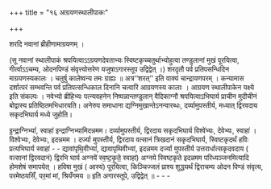 +++
title = "१६ आग्रयणस्थालीपाकः"

+++

शरदि नवानां ब्रीहीणामाग्रयणम् ।

(सू नवानां स्थालीपाकं श्रपयित्वाऽऽग्रयणदेवताभ्यः स्विष्टकृच्चतुर्थाभ्योहुत्वा तण्डुलानां मुखं पूरयित्वा, गीर्त्वाऽऽचम्य, ओदनपिण्डं संवृत्त्योत्तरेण यजुषाऽगारस्तूप उद्विद्वेत् ।) शरदृतौ पर्व प्रतिपसन्धिदिन माग्रयणस्यकालः । चतुर्षु कालेष्वन्य तमः ग्राह्यः ॥ अत्र‘‘शरत्’’ इति वाक्यं चान्द्रायणपरम् । कन्यामास दर्शात्परं सम्भवन्ति पर्व प्रतिपत्सन्धिकाल दिनानि चत्वारि आग्रयणस्य कालाः । आग्रयण स्थालीपाकेन यक्ष्ये इति संकल्पः । नवेभ्यो ब्रीहिभ्यः पत्न्यवहनेन निष्पन्नान्तण्डुलान् वैदिकाग्नौ श्रपयित्वाऽभिघार्य प्राचीन मुदीचीनं बोद्वास्य प्रतिष्ठितमभिधारयति। अनेरुप समाधाना द्यग्निमुखान्तेऽनन्वारब्धः, दर्व्यामुपस्तीर्य, मध्यात् द्विरवदाय सकृदभिघार्य मध्ये जुहोति।

इ॒न्द्रा॒ग्निभ्यां॑, स्वाहा॑ इन्द्राग्निभ्यामिदन्नमम। दर्व्यामुपस्तीर्य, द्विरदाय सकृदभिघार्य विश्वे॑भ्यः, देवेभ्यः, स्वाहा॑ । विश्वेभ्यः, देवेभ्यः, इदन्नमम । दर्ज्या मुपस्तीर्य, द्विरदाय वत्सानं त्रिखदानं सकृदभिघार्य, स्विष्टकृदर्थं हविः प्रत्यभिघार्य स्वाहा॑ - - द्यावा॑पृथि॒वीभ्यां॑, द्यावापृथिवीभ्यां, इदन्नमम दर्ज्या मुपस्तीर्य उत्तरार्धात्सकृदवदाय ( वत्सानां द्विरवदानं) द्विरभि घार्य अग्नये॑ स्व॒ष्ट॒कृ॒ते॒ स्वाहा॑) अग्नये स्विष्टकृते इदन्नमम परिध्यञ्जनमित्यादि होमशेषं समापयेत् । हविषा मुखं ( आस्यं) पूरयित्वा, किञ्चिज्जलं प्राश्य शुद्धयर्थं द्विराचम्य ओदन पिण्डं संवृत्य, परमेष्ठयसिँ, पर॒मां मां, श्रियँगमय ॥ इति अगारस्तूपे, उद्विद्वेत् ॥ - - -



